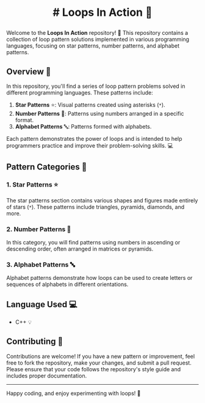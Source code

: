 # <p align="center"># Loops In Action 🚀</p>


Welcome to the **Loops In Action** repository! 🎉 This repository contains a collection of loop pattern solutions implemented in various programming languages, focusing on star patterns, number patterns, and alphabet patterns.

## Overview 📝
In this repository, you'll find a series of loop pattern problems solved in different programming languages. These patterns include:
1. **Star Patterns** ⭐: Visual patterns created using asterisks (`*`).
2. **Number Patterns** 🔢: Patterns using numbers arranged in a specific format.
3. **Alphabet Patterns** 🔤: Patterns formed with alphabets.

Each pattern demonstrates the power of loops and is intended to help programmers practice and improve their problem-solving skills. 💻

## Pattern Categories 📂

### 1. Star Patterns ⭐
The star patterns section contains various shapes and figures made entirely of stars (`*`). These patterns include triangles, pyramids, diamonds, and more.

### 2. Number Patterns 🔢
In this category, you will find patterns using numbers in ascending or descending order, often arranged in matrices or pyramids.

### 3. Alphabet Patterns 🔤
Alphabet patterns demonstrate how loops can be used to create letters or sequences of alphabets in different orientations.

## Language Used 💻
- C++ 💡

## Contributing 🤝
Contributions are welcome! If you have a new pattern or improvement, feel free to fork the repository, make your changes, and submit a pull request. Please ensure that your code follows the repository's style guide and includes proper documentation.

---

Happy coding, and enjoy experimenting with loops! 🚀
